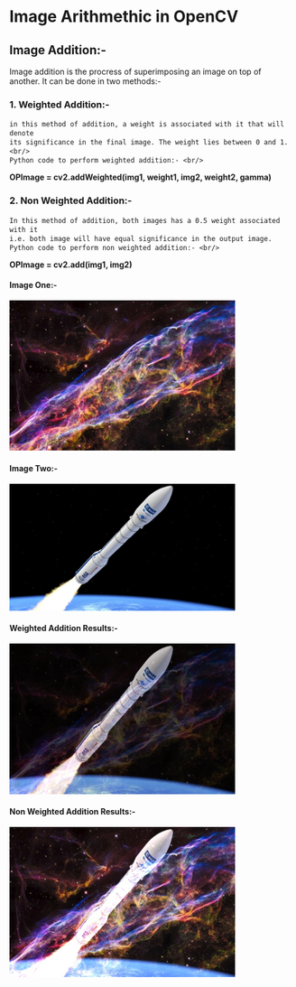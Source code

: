 # Image Arithmethic in OpenCV

## Image Addition:-
Image addition is the procress of superimposing an image on top of another.
It can be done in two methods:-<br/>
### 1. Weighted Addition:- <br/>
	in this method of addition, a weight is associated with it that will denote
	its significance in the final image. The weight lies between 0 and 1. <br/>
	Python code to perform weighted addition:- <br/>
**OPImage = cv2.addWeighted(img1, weight1, img2, weight2, gamma)**

### 2. Non Weighted Addition:- <br/>
	In this method of addition, both images has a 0.5 weight associated with it
	i.e. both image will have equal significance in the output image.
	Python code to perform non weighted addition:- <br/>
**OPImage = cv2.add(img1, img2)**			
				
#### Image One:-
<img src="nebula.jpg" width=400>

#### Image Two:-
<img src="rocket.jpg" width=400>

#### Weighted Addition Results:-
<img src="weightedSum.jpg" width=400>

#### Non Weighted Addition Results:-
<img src="NonWeightedSum.jpg" width=400>
